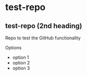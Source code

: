 # test-repo
## test-repo (2nd heading)
Repo to test the GitHub functionality

Options
* option 1
* option 2
* option 3



